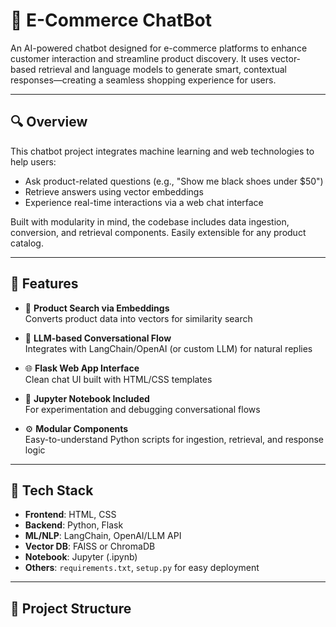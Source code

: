 # 🛒 E-Commerce ChatBot

An AI-powered chatbot designed for e-commerce platforms to enhance customer interaction and streamline product discovery. It uses vector-based retrieval and language models to generate smart, contextual responses—creating a seamless shopping experience for users.

---

## 🔍 Overview

This chatbot project integrates machine learning and web technologies to help users:

- Ask product-related questions (e.g., "Show me black shoes under $50")
- Retrieve answers using vector embeddings
- Experience real-time interactions via a web chat interface

Built with modularity in mind, the codebase includes data ingestion, conversion, and retrieval components. Easily extensible for any product catalog.

---

## 🚀 Features

- 🔎 **Product Search via Embeddings**  
  Converts product data into vectors for similarity search

- 💬 **LLM-based Conversational Flow**  
  Integrates with LangChain/OpenAI (or custom LLM) for natural replies

- 🌐 **Flask Web App Interface**  
  Clean chat UI built with HTML/CSS templates

- 📁 **Jupyter Notebook Included**  
  For experimentation and debugging conversational flows

- ⚙️ **Modular Components**  
  Easy-to-understand Python scripts for ingestion, retrieval, and response logic

---

## 🧠 Tech Stack

- **Frontend**: HTML, CSS
- **Backend**: Python, Flask
- **ML/NLP**: LangChain, OpenAI/LLM API
- **Vector DB**: FAISS or ChromaDB
- **Notebook**: Jupyter (.ipynb)
- **Others**: `requirements.txt`, `setup.py` for easy deployment

---

## 📁 Project Structure

